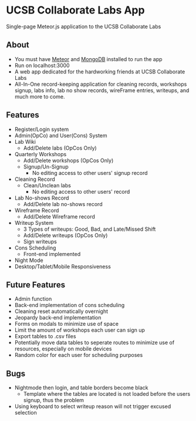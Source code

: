 # UCSB Collaborate Labs App

Single-page Meteor.js application to the UCSB Collaborate Labs

## About

* You must have [Meteor](https://www.meteor.com/) and [MongoDB](https://www.mongodb.com/) installed to run the app
* Run on localhost:3000
* A web app dedicated for the hardworking friends at UCSB Collaborate Labs
* All-In-One record-keeping application for cleaning records, workshops signup, labs info, lab no show records, wireFrame entries, writeups, and much more to come.

## Features

* Register/Login system
* Admin(OpCo) and User(Cons) System
* Lab Wiki
	* Add/Delete labs (OpCos Only)
* Quarterly Workshops
	* Add/Delete workshops (OpCos Only)
	* Signup/Un-Signup
		* No editing access to other users' signup record
* Cleaning Record
	* Clean/Unclean labs
		* No editing access to other users' record
* Lab No-shows Record
	* Add/Delete lab no-shows record
* Wireframe Record
	* Add/Delete Wireframe record
* Writeup System
	* 3 Types of writeups: Good, Bad, and Late/Missed Shift
	* Add/Delete writeups (OpCos Only)
	* Sign writeups
* Cons Scheduling
	* Front-end implemented
* Night Mode
* Desktop/Tablet/Mobile Responsiveness

## Future Features

*	Admin function
* Back-end implementation of cons scheduling
* Cleaning reset automatically overnight
* Jeopardy back-end implementation
* Forms on modals to minimize use of space
* Limit the amount of workshops each user can sign up
* Export tables to .csv files
* Potentially move data tables to seperate routes to minimize use of resources, especially on mobile devices
* Random color for each user for scheduling purposes

## Bugs

* Nightmode then login, and table borders become black
	* Template where the tables are located is not loaded before the users signup, thus the problem
* Using keyboard to select writeup reason will not trigger excused selection
